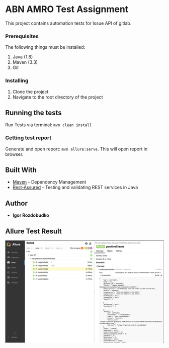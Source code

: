 # ABN AMRO Test Assignment

This project contains automation tests for Issue API of gitlab.

### Prerequisites

The following things must be installed:
1. Java (1.8)
2. Maven (3.3)
3. Git

### Installing
1. Clone the project
2. Navigate to the root directory of the project

## Running the tests
Run Tests via terminal: `mvn clean install`

### Getting test report

Generate and open report: `mvn allure:serve`. This will open report in browser.

## Built With

* [Maven](https://maven.apache.org/) - Dependency Management
* [Rest-Assured](https://rest-assured.io/) - Testing and validating REST services in Java

## Author

* **Igor Rozdobudko**

## Allure Test Result

![img.png](img.png)
